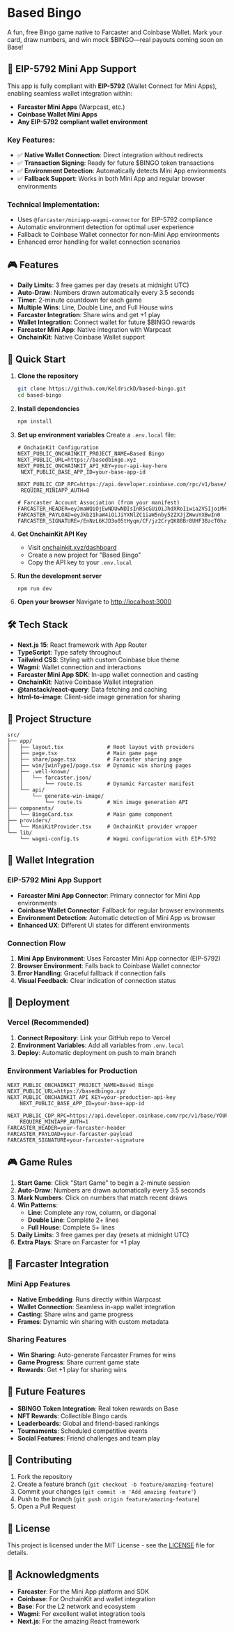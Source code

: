 # Based Bingo

A fun, free Bingo game native to Farcaster and Coinbase Wallet. Mark your card, draw numbers, and win mock $BINGO—real payouts coming soon on Base!

## 🎯 EIP-5792 Mini App Support

This app is fully compliant with **EIP-5792** (Wallet Connect for Mini Apps), enabling seamless wallet integration within:

- **Farcaster Mini Apps** (Warpcast, etc.)
- **Coinbase Wallet Mini Apps**
- **Any EIP-5792 compliant wallet environment**

### Key Features:
- ✅ **Native Wallet Connection**: Direct integration without redirects
- ✅ **Transaction Signing**: Ready for future $BINGO token transactions
- ✅ **Environment Detection**: Automatically detects Mini App environments
- ✅ **Fallback Support**: Works in both Mini App and regular browser environments

### Technical Implementation:
- Uses `@farcaster/miniapp-wagmi-connector` for EIP-5792 compliance
- Automatic environment detection for optimal user experience
- Fallback to Coinbase Wallet connector for non-Mini App environments
- Enhanced error handling for wallet connection scenarios

## 🎮 Features

- **Daily Limits**: 3 free games per day (resets at midnight UTC)
- **Auto-Draw**: Numbers drawn automatically every 3.5 seconds
- **Timer**: 2-minute countdown for each game
- **Multiple Wins**: Line, Double Line, and Full House wins
- **Farcaster Integration**: Share wins and get +1 play
- **Wallet Integration**: Connect wallet for future $BINGO rewards
- **Farcaster Mini App**: Native integration with Warpcast
- **OnchainKit**: Native Coinbase Wallet support

## 🚀 Quick Start

1. **Clone the repository**
   ```bash
   git clone https://github.com/KeldrickD/based-bingo.git
   cd based-bingo
   ```

2. **Install dependencies**
   ```bash
   npm install
   ```

3. **Set up environment variables**
   Create a `.env.local` file:
   ```
   # OnchainKit Configuration
   NEXT_PUBLIC_ONCHAINKIT_PROJECT_NAME=Based Bingo
   NEXT_PUBLIC_URL=https://basedbingo.xyz
   NEXT_PUBLIC_ONCHAINKIT_API_KEY=your-api-key-here
    NEXT_PUBLIC_BASE_APP_ID=your-base-app-id
    NEXT_PUBLIC_CDP_RPC=https://api.developer.coinbase.com/rpc/v1/base/YOUR_API_KEY_HERE
    REQUIRE_MINIAPP_AUTH=0

   # Farcaster Account Association (from your manifest)
   FARCASTER_HEADER=eyJmaWQiOjEwNDUwNDIsInR5cGUiOiJhdXRoIiwia2V5IjoiMHgyZTM3MkEyNzFkQjI3NWNlMDRDOTdkM2RlNWZBMUIzM0QzZUJFNmRFIn0
   FARCASTER_PAYLOAD=eyJkb21haW4iOiJiYXNlZC1iaW5nby52ZXJjZWwuYXBwIn0
   FARCASTER_SIGNATURE=/EnNzL6KJD3o05tHyqm/CF/jz2CryQK88Br8UHF3BzcT0hzG8/+Rllh2C/bj3ohHI2eFjMijBkLbohdC7IQggRs=
   ```

4. **Get OnchainKit API Key**
   - Visit [onchainkit.xyz/dashboard](https://onchainkit.xyz/dashboard)
   - Create a new project for "Based Bingo"
   - Copy the API key to your `.env.local`

5. **Run the development server**
   ```bash
   npm run dev
   ```

6. **Open your browser**
   Navigate to [http://localhost:3000](http://localhost:3000)

## 🛠 Tech Stack

- **Next.js 15**: React framework with App Router
- **TypeScript**: Type safety throughout
- **Tailwind CSS**: Styling with custom Coinbase blue theme
- **Wagmi**: Wallet connection and interactions
- **Farcaster Mini App SDK**: In-app wallet connection and casting
- **OnchainKit**: Native Coinbase Wallet integration
- **@tanstack/react-query**: Data fetching and caching
- **html-to-image**: Client-side image generation for sharing

## 📁 Project Structure

```
src/
├── app/
│   ├── layout.tsx              # Root layout with providers
│   ├── page.tsx                # Main game page
│   ├── share/page.tsx          # Farcaster sharing page
│   ├── win/[winType]/page.tsx  # Dynamic win sharing pages
│   ├── .well-known/
│   │   └── farcaster.json/
│   │       └── route.ts        # Dynamic Farcaster manifest
│   └── api/
│       └── generate-win-image/
│           └── route.ts        # Win image generation API
├── components/
│   └── BingoCard.tsx           # Main game component
├── providers/
│   └── MiniKitProvider.tsx     # OnchainKit provider wrapper
└── lib/
    └── wagmi-config.ts         # Wagmi configuration with EIP-5792
```

## 🎯 Wallet Integration

### EIP-5792 Mini App Support
- **Farcaster Mini App Connector**: Primary connector for Mini App environments
- **Coinbase Wallet Connector**: Fallback for regular browser environments
- **Environment Detection**: Automatic detection of Mini App vs browser
- **Enhanced UX**: Different UI states for different environments

### Connection Flow
1. **Mini App Environment**: Uses Farcaster Mini App connector (EIP-5792)
2. **Browser Environment**: Falls back to Coinbase Wallet connector
3. **Error Handling**: Graceful fallback if connection fails
4. **Visual Feedback**: Clear indication of connection status

## 🚀 Deployment

### Vercel (Recommended)
1. **Connect Repository**: Link your GitHub repo to Vercel
2. **Environment Variables**: Add all variables from `.env.local`
3. **Deploy**: Automatic deployment on push to main branch

### Environment Variables for Production
```
NEXT_PUBLIC_ONCHAINKIT_PROJECT_NAME=Based Bingo
NEXT_PUBLIC_URL=https://basedbingo.xyz
NEXT_PUBLIC_ONCHAINKIT_API_KEY=your-production-api-key
    NEXT_PUBLIC_BASE_APP_ID=your-base-app-id
    NEXT_PUBLIC_CDP_RPC=https://api.developer.coinbase.com/rpc/v1/base/YOUR_API_KEY_HERE
    REQUIRE_MINIAPP_AUTH=1
FARCASTER_HEADER=your-farcaster-header
FARCASTER_PAYLOAD=your-farcaster-payload
FARCASTER_SIGNATURE=your-farcaster-signature
```

## 🎮 Game Rules

1. **Start Game**: Click "Start Game" to begin a 2-minute session
2. **Auto-Draw**: Numbers are drawn automatically every 3.5 seconds
3. **Mark Numbers**: Click on numbers that match recent draws
4. **Win Patterns**:
   - **Line**: Complete any row, column, or diagonal
   - **Double Line**: Complete 2+ lines
   - **Full House**: Complete 5+ lines
5. **Daily Limits**: 3 free games per day (resets at midnight UTC)
6. **Extra Plays**: Share on Farcaster for +1 play

## 🎯 Farcaster Integration

### Mini App Features
- **Native Embedding**: Runs directly within Warpcast
- **Wallet Connection**: Seamless in-app wallet integration
- **Casting**: Share wins and game progress
- **Frames**: Dynamic win sharing with custom metadata

### Sharing Features
- **Win Sharing**: Auto-generate Farcaster Frames for wins
- **Game Progress**: Share current game state
- **Rewards**: Get +1 play for sharing wins

## 🔮 Future Features

- **$BINGO Token Integration**: Real token rewards on Base
- **NFT Rewards**: Collectible Bingo cards
- **Leaderboards**: Global and friend-based rankings
- **Tournaments**: Scheduled competitive events
- **Social Features**: Friend challenges and team play

## 🤝 Contributing

1. Fork the repository
2. Create a feature branch (`git checkout -b feature/amazing-feature`)
3. Commit your changes (`git commit -m 'Add amazing feature'`)
4. Push to the branch (`git push origin feature/amazing-feature`)
5. Open a Pull Request

## 📄 License

This project is licensed under the MIT License - see the [LICENSE](LICENSE) file for details.

## 🙏 Acknowledgments

- **Farcaster**: For the Mini App platform and SDK
- **Coinbase**: For OnchainKit and wallet integration
- **Base**: For the L2 network and ecosystem
- **Wagmi**: For excellent wallet integration tools
- **Next.js**: For the amazing React framework
